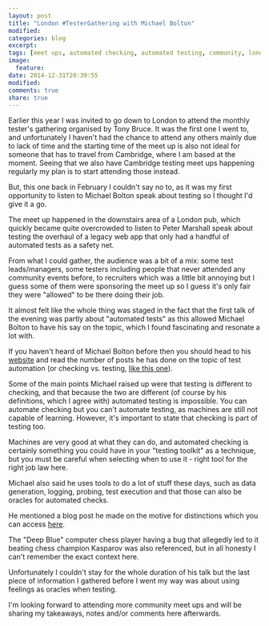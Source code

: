 ```yaml
---
layout: post
title: "London #TesterGathering with Michael Bolton"
modified:
categories: blog
excerpt:
tags: [meet ups, automated checking, automated testing, community, london tester gathering, michael bolton]
image:
  feature:
date: 2014-12-31T20:39:55
modified:
comments: true
share: true
---
```

Earlier this year I was invited to go down to London to attend the monthly tester's gathering organised by Tony Bruce. It was the first one I went to, and unfortunately I haven't had the chance to attend any others mainly due to lack of time and the starting time of the meet up is also not ideal for someone that has to travel from Cambridge, where I am based at the moment. Seeing that we also have Cambridge testing meet ups happening regularly my plan is to start attending those instead.

But, this one back in February I couldn't say no to, as it was my first opportunity to listen to Michael Bolton speak about testing so I thought I'd give it a go.

The meet up happened in the downstairs area of a London pub, which quickly became quite overcrowded to listen to Peter Marshall speak about testing the overhaul of a legacy web app that only had a handful of automated tests as a safety net.

From what I could gather, the audience was a bit of a mix: some test leads/managers, some testers including people that never attended any community events before, to recruiters which was a little bit annoying but I guess some of them were sponsoring the meet up so I guess it's only fair they were "allowed" to be there doing their job.

It almost felt like the whole thing was staged in the fact that the first talk of the evening was partly about "automated tests" as this allowed Michael Bolton to have his say on the topic, which I found fascinating and resonate a lot with.

If you haven't heard of Michael Bolton before then you should head to his [website](http://www.developsense.com/) and read the number of posts he has done on the topic of test automation (or checking vs. testing, [like this one](http://www.developsense.com/blog/2009/08/testing-vs-checking/)).

Some of the main points Michael raised up were that testing is different to checking, and that because the two are different (of course by his definitions, which I agree with) automated testing is impossible. You can automate checking but you can't automate testing, as machines are still not capable of learning. However, it's important to state that checking is part of testing too.

Machines are very good at what they can do, and automated checking is certainly something you could have in your "testing toolkit" as a technique, but you must be careful when selecting when to use it - right tool for the right job law here.

Michael also said he uses tools to do a lot of stuff these days, such as data generation, logging, probing, test execution and that those can also be oracles for automated checks.

He mentioned a blog post he made on the motive for distinctions which you can access [here](http://www.developsense.com/blog/2014/03/harry-collins-motive-for-distinctions/).

The "Deep Blue" computer chess player having a bug that allegedly led to it beating chess champion Kasparov was also referenced, but in all honesty I can't remember the exact context here.

Unfortunately I couldn't stay for the whole duration of his talk but the last piece of information I gathered before I went my way was about using feelings as oracles when testing.

I'm looking forward to attending more community meet ups and will be sharing my takeaways, notes and/or comments here afterwards.

